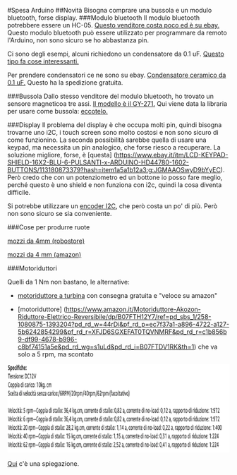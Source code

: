 #Spesa Arduino
##Novità 
Bisogna comprare una bussola e un modulo bluetooth, forse display.
###Modulo bluetooth
Il modulo bluetooth potrebbere essere un HC-05.
[Questo venditore costa poco ed è su ebay.](https://www.ebay.it/itm/HC-05-Bluetooth-Transceiver-Host-Wireless-Modulo-Module-Master-Slave-Arduino-AVR/113192434375?hash=item1a5acb7ac7:g:2okAAOSwN91bbHFt)
Questo modulo bluetooth può essere utilizzato per programmare da remoto l'Arduino, non sono sicuro se ho abbastanza pin.

Ci sono degli esempi, alcuni richiedono un condensatore da 0.1 uF.
[Questo tipo fa cose interessanti.](https://www.mischianti.org/it/2019/01/31/arduino-programmazione-remota-wireless/)

Per prendere condensatori ce ne sono su ebay. [Condensatore ceramico da 0.1 uF.](https://www.ebay.it/itm/Condensatori-di-dischi-ceramici-Stabili-100-pz-borsa-50V-100nF-0-1uF-104pKTP/254422260326?_trkparms=aid%3D1110006%26algo%3DHOMESPLICE.SIM%26ao%3D1%26asc%3D20131003132420%26meid%3D636b5c4fe5bb4b85bd55c638566f3ef4%26pid%3D100005%26rk%3D2%26rkt%3D12%26mehot%3Dco%26sd%3D333597984476%26itm%3D254422260326%26pmt%3D1%26noa%3D0%26pg%3D2047675%26algv%3DSimplAMLv5PairwiseWebWithBBEV1Filter%26brand%3D-+Senza+marca%2FGenerico+-&_trksid=p2047675.c100005.m1851) Questo ha la spedizione gratuita.

###Bussola
Dallo stesso venditore del modulo bluetooth, ho trovato un sensore magneticoa tre assi.
[Il modello è il GY-271.](https://www.ebay.it/itm/Sensore-Magnetico-3-Assi-GY-271-QMC5883-chip-Bussola-Digitale-compatib-HMC5883L/113235178219?hash=item1a5d57b2eb:g:dQYAAOSwZTBbkOX7)
Qui viene data la libraria per usare come bussola: [eccotelo.](https://github.com/keepworking/Mecha_QMC5883L)

###Display 
Il problema del display è che occupa molti pin, quindi bisogna trovarne uno i2C, i touch screen sono molto costosi e non sono sicuro di come funzionino. La seconda possibilità sarebbe quella di usare una keypad, ma necessita un pin analogico, che forse riesco a recuperare.
La soluzione migliore, forse, è [questa] (https://www.ebay.it/itm/LCD-KEYPAD-SHIELD-16X2-BLU-6-PULSANTI-x-ARDUINO-HD44780-1602-BUTTONS/113180873379?hash=item1a5a1b12a3:g:JGMAAOSwyD9bYyEC). Però credo che con un potenziometro ed un bottone io posso fare meglio, perché questo è uno shield e non funziona con i2c, quindi la cosa diventa difficile. 

Si potrebbe utilizzare un [encoder I2C](https://www.ebay.it/itm/I2C-rotary-encoder-with-EC11-20mm-and-connectors/174226536837?hash=item2890b5f985:g:DWoAAOSw8PNedeM~), che però costa un po' di più. Però non sono sicuro se sia conveniente.

###Cose per produrre ruote

[mozzi da 4mm (robostore)](https://www.robotstore.it/Mozzo-con-asse-4mm-fori-M3-coppia)

[mozzi da 4 mm (amazon)](https://www.amazon.it/accoppiamento-connettore-accoppiatore-accessori-raccordi/dp/B0833P9RZ1/ref=sr_1_8?__mk_it_IT=%C3%85M%C3%85%C5%BD%C3%95%C3%91&dchild=1&keywords=accoppiatore%2B4mm&qid=1624287713&sr=8-8&th=1)

###Motoriduttori

Quelli da 1 Nm non bastano, le alternative:

* [motoriduttore a turbina](https://www.amazon.it/Motoriduttore-Akozon-Riduttore-Elettrico-Reversibile/dp/B07FTH12Y7/ref=pd_sbs_1/258-1080875-1393204?pd_rd_w=44rDi&pf_rd_p=ec7f37a1-a896-4722-a127-5b6242854299&pf_rd_r=XFJD6SGXEFAT0TQVNMRF&pd_rd_r=c1b856b9-df99-4678-b996-c8bf74151a5e&pd_rd_wg=s1uLd&pd_rd_i=B07FTDV1RK&th=1) con consegna gratuita e "veloce su amazon"

* [motoriduttore] (https://www.amazon.it/Motoriduttore-Akozon-Riduttore-Elettrico-Reversibile/dp/B07FTH12Y7/ref=pd_sbs_1/258-1080875-1393204?pd_rd_w=44rDi&pf_rd_p=ec7f37a1-a896-4722-a127-5b6242854299&pf_rd_r=XFJD6SGXEFAT0TQVNMRF&pd_rd_r=c1b856b9-df99-4678-b996-c8bf74151a5e&pd_rd_wg=s1uLd&pd_rd_i=B07FTDV1RK&th=1) che va solo a 5 rpm, ma scontato

<img src = "img/spec_motore.png" height = "200">

[Qui](https://www.solo1.eu/motoriduttore/) c'è una spiegazione.